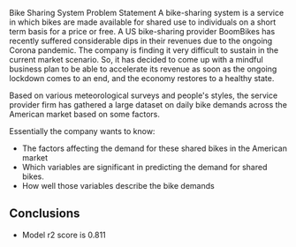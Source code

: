 Bike Sharing System
Problem Statement
A bike-sharing system is a service in which bikes are made available for shared use to individuals on a short term basis for a price or free. A US bike-sharing provider BoomBikes has recently suffered considerable dips in their revenues due to the ongoing Corona pandemic. The company is finding it very difficult to sustain in the current market scenario. So, it has decided to come up with a mindful business plan to be able to accelerate its revenue as soon as the ongoing lockdown comes to an end, and the economy restores to a healthy state.

Based on various meteorological surveys and people's styles, the service provider firm has gathered a large dataset on daily bike demands across the American market based on some factors.

Essentially the company wants to know:

- The factors affecting the demand for these shared bikes in the American market
- Which variables are significant in predicting the demand for shared bikes.
- How well those variables describe the bike demands

## Conclusions
- Model r2 score is 0.811
